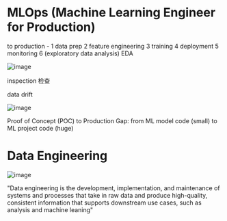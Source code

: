 # MLOps (Machine Learning Engineer for Production)

to production - 1 data prep 2 feature engineering 3 training 4 deployment 5 monitoring 6 (exploratory data analysis) EDA 

![image](https://github.com/engineerkong/Learning_Notes/assets/89781823/d74dc31e-783a-4d19-8c39-3b1660b99d84)


inspection 检查

data drift

![image](https://github.com/engineerkong/Learning_Notes/assets/89781823/b47fce4a-fd6f-47a5-bff9-1919d615e938)

Proof of Concept (POC) to Production Gap: from ML model code (small) to ML project code (huge)

# Data Engineering

![image](https://github.com/engineerkong/Learning_Notes/assets/89781823/76ea0530-c215-4a85-b1d8-459b4c4939b7)

"Data engineering is the development, implementation, and maintenance of systems and processes that take in raw data and produce high-quality, consistent information that supports downstream use cases, such as analysis and machine leaning"
